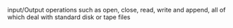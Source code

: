 input/Output operations such as open, close, read, write and append, all of which deal with standard disk or tape files
